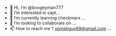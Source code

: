 - 👋 Hi, I’m @boogeyman777  
- 👀 I’m interested in vapt...
- 🌱 I’m currently learning checkmarx ...
- 💞️ I’m looking to collaborate on ...
- 📫 How to reach me ? sometiguy69@gmail.com ...

<!---
z3r0sh13ld/z3r0sh13ld is a ✨ special ✨ repository because its `README.md` (this file) appears on your GitHub profile.
You can click the Preview link to take a look at your changes.
--->
